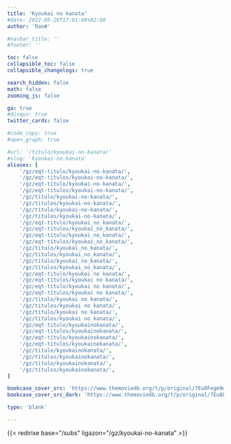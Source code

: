 ```yaml
---
title: 'Kyoukai no kanata'
#date: 2022-05-29T17:01:00+02:00
author: 'Ran#'

#navbar_title: ''
#footer: ''

toc: false
collapsible_toc: false
collapsible_changelogs: true

search_hidden: false
math: false
zooming_js: false

ga: true
#disqus: true
twitter_cards: false

#code_copy: true
#open_graph: true

#url: '/titulo/kyoukai-no-kanata/'
#slug: 'kyoukai-no-kanata'
aliases: [
    '/gz/eqt-titulo/kyoukai-no-kanata/',
    '/gz/eqt-titulos/kyoukai-no-kanata/',
    '/gz/eqt-título/kyoukai-no-kanata/',
    '/gz/eqt-títulos/kyoukai-no-kanata/',
    '/gz/titulo/kyoukai-no-kanata/',
    '/gz/titulos/kyoukai-no-kanata/',
    '/gz/título/kyoukai-no-kanata/',
    '/gz/títulos/kyoukai-no-kanata/',
    '/gz/eqt-titulo/kyoukai_no_kanata/',
    '/gz/eqt-titulos/kyoukai_no_kanata/',
    '/gz/eqt-título/kyoukai_no_kanata/',
    '/gz/eqt-títulos/kyoukai_no_kanata/',
    '/gz/titulo/kyoukai_no_kanata/',
    '/gz/titulos/kyoukai_no_kanata/',
    '/gz/título/kyoukai_no_kanata/',
    '/gz/títulos/kyoukai_no_kanata/',
    '/gz/eqt-titulo/kyoukai no kanata/',
    '/gz/eqt-titulos/kyoukai no kanata/',
    '/gz/eqt-título/kyoukai no kanata/',
    '/gz/eqt-títulos/kyoukai no kanata/',
    '/gz/titulo/kyoukai no kanata/',
    '/gz/titulos/kyoukai no kanata/',
    '/gz/título/kyoukai no kanata/',
    '/gz/títulos/kyoukai no kanata/',
    '/gz/eqt-titulo/kyoukainokanata/',
    '/gz/eqt-titulos/kyoukainokanata/',
    '/gz/eqt-título/kyoukainokanata/',
    '/gz/eqt-títulos/kyoukainokanata/',
    '/gz/titulo/kyoukainokanata/',
    '/gz/titulos/kyoukainokanata/',
    '/gz/título/kyoukainokanata/',
    '/gz/títulos/kyoukainokanata/',
]

bookcase_cover_src: 'https://www.themoviedb.org/t/p/original/7Eu8Fegm9dUvyRr0zyq5ezgFnHk.jpg'
bookcase_cover_src_dark: 'https://www.themoviedb.org/t/p/original/7Eu8Fegm9dUvyRr0zyq5ezgFnHk.jpg'

type: 'blank'

---
```


{{< redirixe base="/subs" ligazon="/gz/kyoukai-no-kanata" >}}
